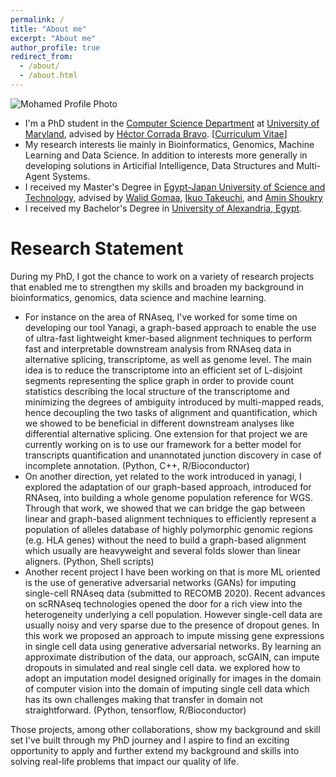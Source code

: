 ```yaml
---
permalink: /
title: "About me"
excerpt: "About me"
author_profile: true
redirect_from: 
  - /about/
  - /about.html
---
```


![Mohamed Profile Photo](https://mgunady.github.io/images/photo_hike.jpg)
- I'm a PhD student in the [Computer Science Department](https://www.cs.umd.edu/) at [University of Maryland](https://umd.edu/), advised by [Héctor Corrada Bravo](http://www.hcbravo.org/). [[Curriculum Vitae](https://mgunady.github.io/files/Gunady_resume.pdf)]
- My research interests lie mainly in Bioinformatics, Genomics, Machine Learning and Data Science. 
In addition to interests more generally in developing solutions in Articifial Intelligence, Data Structures and Multi-Agent Systems.
- I received my Master's Degree in [Egypt-Japan University of Science and Technology](https://ejust.edu.eg/), advised by [Walid Gomaa](https://scholar.google.com/citations?user=tZ1q2UUAAAAJ&hl=en), [Ikuo Takeuchi](https://dblp.org/pers/hd/t/Takeuchi:Ikuo), and [Amin Shoukry](https://scholar.google.com/citations?user=z10Zl1kAAAAJ&hl=en)
- I received my Bachelor's Degree in [University of Alexandria, Egypt](http://www.alexu.edu.eg/index.php/en/).


Research Statement
======
During my PhD, I got the chance to work on a variety of research projects that enabled me to strengthen my skills and broaden my background in bioinformatics, genomics, data science and machine learning.
- For instance on the area of RNAseq, I've worked for some time on developing our tool Yanagi, a graph-based approach to enable the use of ultra-fast lightweight kmer-based alignment techniques to perform fast and interpretable downstream analysis from RNAseq data in alternative splicing, transcriptome, as well as genome level. The main idea is to reduce the transcriptome into an efficient set of L-disjoint segments representing the splice graph in order to provide count statistics describing the local structure of the transcriptome and minimizing the degrees of ambiguity introduced by multi-mapped reads, hence decoupling the two tasks of alignment and quantification, which we showed to be beneficial in different downstream analyses like differential alternative splicing. One extension for that project we are currently working on is to use our framework for a better model for transcripts quantification and unannotated junction discovery in case of incomplete annotation. (Python, C++, R/Bioconductor)
- On another direction, yet related to the work introduced in yanagi, I explored the adaptation of our graph-based approach, introduced for RNAseq, into building a whole genome population reference for WGS. Through that work, we showed that we can bridge the gap between linear and graph-based alignment techniques to efficiently represent a population of alleles database of highly polymorphic genomic regions (e.g. HLA genes) without the need to build a graph-based alignment which usually are heavyweight and several folds slower than linear aligners. (Python, Shell scripts)
- Another recent project I have been working on that is more ML oriented is the use of generative adversarial networks (GANs) for imputing single-cell RNAseq data (submitted to RECOMB 2020). Recent advances on scRNAseq technologies opened the door for a rich view into the heterogeneity underlying a cell population. However single-cell data are usually noisy and very sparse due to the presence of dropout genes. In this work we proposed an approach to impute missing gene expressions in single cell data using generative adversarial networks. By learning an approximate distribution of the data, our approach, scGAIN, can impute dropouts in simulated and real single cell data. we explored how to adopt an imputation model designed originally for images in the domain of computer vision into the domain of imputing single cell data which has its own challenges making that transfer in domain not straightforward. (Python, tensorflow, R/Bioconductor)

Those projects, among other collaborations, show my background and skill set I've built through my PhD journey and I aspire to find an exciting opportunity to apply and further extend my background and skills into solving real-life problems that impact our quality of life.

